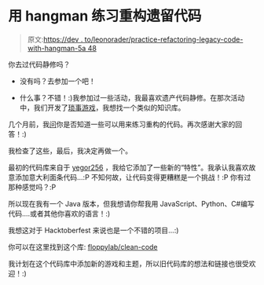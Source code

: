 # 用 hangman 练习重构遗留代码

> 原文:[https://dev . to/leonorader/practice-refactoring-legacy-code-with-hangman-5a 48](https://dev.to/leonorader/practice-refactoring-legacy-code-with-hangman-5a48)

你去过代码静修吗？

*   没有吗？去参加一个吧！

*   什么事？不错！:)我参加过一些活动，我最喜欢遗产代码静修。在那次活动中，我们开发了[琐事游戏](https://github.com/jbrains/trivia)，我想找一个类似的知识库。

几个月前，我[问](https://dev.to/leonorader/do-you-have-nice-examples-of-refactoring-code-3na6)你是否知道一些可以用来练习重构的代码。再次感谢大家的回答！:)

我检查了这些，最后，我决定再做一个。

最初的代码库来自于 [yegor256](https://github.com/yegor256/hangman) ，我给它添加了一些新的“特性”。我承认我喜欢故意添加意大利面条代码...:P 不知何故，让代码变得更糟糕是一个挑战！:P 你有过那种感觉吗？:P

所以现在我有一个 Java 版本，但我想请你帮我用 JavaScript、Python、C#编写代码....或者其他你喜欢的语言！:)

我想这对于 Hacktoberfest 来说也是一个不错的项目...:)

你可以在这里找到这个库: [floppylab/clean-code](https://github.com/floppylab/clean-code)

我计划在这个代码库中添加新的游戏和主题，所以旧代码库的想法和链接也很受欢迎！:)